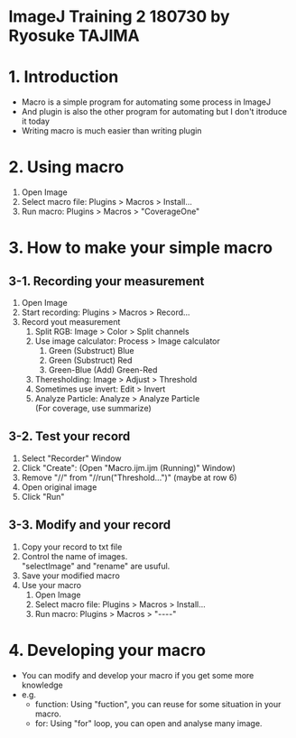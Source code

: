 ImageJ Training 2 180730 by Ryosuke TAJIMA  
==============  
  
# 1. Introduction  
- Macro is a simple program for automating some process in ImageJ  
- And plugin is also the other program for automating but I don't itroduce it today  
- Writing macro is much easier than writing plugin  

# 2. Using macro  
1. Open Image  
1. Select macro file: Plugins > Macros > Install...  
1. Run macro: Plugins > Macros > "CoverageOne"  
  
# 3. How to make your simple macro  
## 3-1. Recording your measurement  
1. Open Image  
1. Start recording: Plugins > Macros > Record...  
1. Record yout measurement  
    1. Split RGB: Image > Color > Split channels  
    1. Use image calculator: Process > Image calculator  
        1. Green (Substruct) Blue  
        1. Green (Substruct) Red  
        1. Green-Blue (Add) Green-Red  
    1. Theresholding: Image > Adjust > Threshold  
    1. Sometimes use invert: Edit > Invert  
    1. Analyze Particle: Analyze > Analyze Particle  
    (For coverage, use summarize)  
  
## 3-2. Test your record  
1. Select "Recorder" Window  
1. Click "Create": (Open "Macro.ijm.ijm (Running)" Window)  
1. Remove "//" from "//run("Threshold...")" (maybe at row 6)  
1. Open original image  
1. Click "Run"  

## 3-3. Modify  and your record  
1. Copy your record to txt file  
1. Control the name of images.  
    "selectImage" and "rename" are usuful.  
1. Save your modified macro  
1. Use your macro  
    1. Open Image  
    1. Select macro file: Plugins > Macros > Install...  
    1. Run macro: Plugins > Macros > "----"  

# 4. Developing your macro  
- You can modify and develop your macro if you get some more knowledge  
- e.g.  
    - function: Using "fuction", you can reuse for some situation in your macro.
    - for: Using "for" loop, you can open and analyse many image.  
